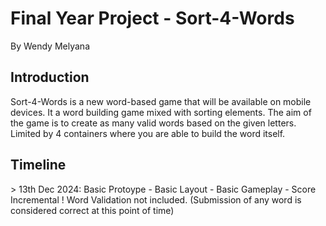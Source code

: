 <h1>Final Year Project - Sort-4-Words</h1>
<p>By Wendy Melyana</p>

<h2>Introduction</h2>
<p>Sort-4-Words is a new word-based game that will be available on mobile devices. It a word building game mixed with sorting elements. The aim of the game is to create as many valid words based on the given letters. Limited by 4 containers where you are able to build the word itself. 

<h2>Timeline</h2>
> 13th Dec 2024: Basic Protoype
- Basic Layout
- Basic Gameplay 
- Score Incremental
! Word Validation not included. (Submission of any word is considered correct at this point of time)
